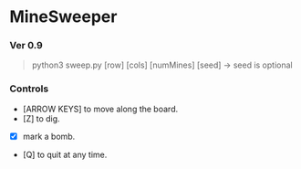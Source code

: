 # MineSweeper
### Ver 0.9
> python3 sweep.py [row] [cols] [numMines] [seed] -> seed is optional

### Controls
- [ARROW KEYS] to move along the board.
- [Z] to dig.
- [X] mark a bomb.
- [Q] to quit at any time.


